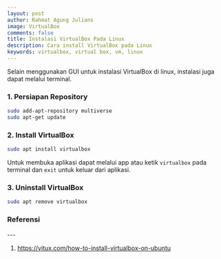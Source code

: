 ```yaml
---
layout: post
author: Rahmat Agung Julians
image: VirtualBox
comments: false
title: Instalasi VirtualBox Pada Linux
description: Cara install VirtualBox pada Linux
keywords: virtualbox, virtual box, vm, linux
---
```


Selain menggunakan GUI untuk instalasi VirtualBox di linux, instalasi juga dapat melalui terminal.

### 1. Persiapan Repository

```bash
sudo add-apt-repository multiverse
sudo apt-get update
```

### 2. Install VirtualBox

```bash
sudo apt install virtualbox
```

Untuk membuka aplikasi dapat melalui app atau ketik `virtualbox` pada terminal dan `exit` untuk keluar dari aplikasi.

### 3. Uninstall VirtualBox

```bash
sudo apt remove virtualbox
```

<h3 class="title-referensi"><b>Referensi</b></h3> 
--- 
<ol class="referensi">
    <li>
        <a href="https://vitux.com/how-to-install-virtualbox-on-ubuntu">https://vitux.com/how-to-install-virtualbox-on-ubuntu</a>
    </li>
</ol>
